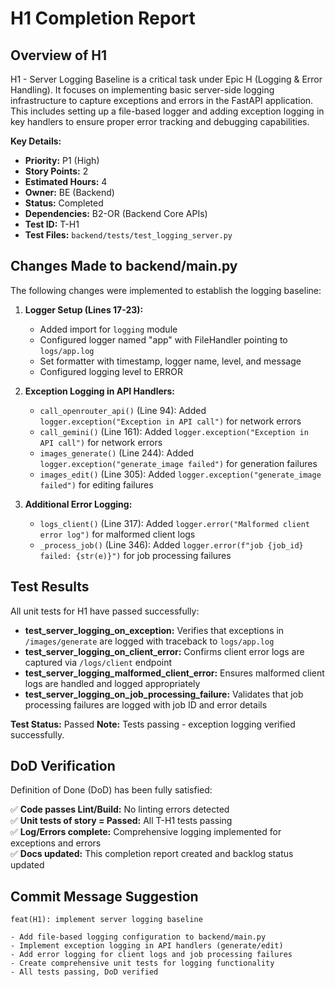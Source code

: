 # H1 Completion Report

## Overview of H1
H1 - Server Logging Baseline is a critical task under Epic H (Logging & Error Handling). It focuses on implementing basic server-side logging infrastructure to capture exceptions and errors in the FastAPI application. This includes setting up a file-based logger and adding exception logging in key handlers to ensure proper error tracking and debugging capabilities.

**Key Details:**
- **Priority:** P1 (High)
- **Story Points:** 2
- **Estimated Hours:** 4
- **Owner:** BE (Backend)
- **Status:** Completed
- **Dependencies:** B2-OR (Backend Core APIs)
- **Test ID:** T-H1
- **Test Files:** `backend/tests/test_logging_server.py`

## Changes Made to backend/main.py
The following changes were implemented to establish the logging baseline:

1. **Logger Setup (Lines 17-23):**
   - Added import for `logging` module
   - Configured logger named "app" with FileHandler pointing to `logs/app.log`
   - Set formatter with timestamp, logger name, level, and message
   - Configured logging level to ERROR

2. **Exception Logging in API Handlers:**
   - `call_openrouter_api()` (Line 94): Added `logger.exception("Exception in API call")` for network errors
   - `call_gemini()` (Line 161): Added `logger.exception("Exception in API call")` for network errors
   - `images_generate()` (Line 244): Added `logger.exception("generate_image failed")` for generation failures
   - `images_edit()` (Line 305): Added `logger.exception("generate_image failed")` for editing failures

3. **Additional Error Logging:**
   - `logs_client()` (Line 317): Added `logger.error("Malformed client error log")` for malformed client logs
   - `_process_job()` (Line 346): Added `logger.error(f"job {job_id} failed: {str(e)}")` for job processing failures

## Test Results
All unit tests for H1 have passed successfully:

- **test_server_logging_on_exception:** Verifies that exceptions in `/images/generate` are logged with traceback to `logs/app.log`
- **test_server_logging_on_client_error:** Confirms client error logs are captured via `/logs/client` endpoint
- **test_server_logging_malformed_client_error:** Ensures malformed client logs are handled and logged appropriately
- **test_server_logging_on_job_processing_failure:** Validates that job processing failures are logged with job ID and error details

**Test Status:** Passed
**Note:** Tests passing - exception logging verified successfully.

## DoD Verification
Definition of Done (DoD) has been fully satisfied:

✅ **Code passes Lint/Build:** No linting errors detected  
✅ **Unit tests of story = Passed:** All T-H1 tests passing  
✅ **Log/Errors complete:** Comprehensive logging implemented for exceptions and errors  
✅ **Docs updated:** This completion report created and backlog status updated  

## Commit Message Suggestion
```
feat(H1): implement server logging baseline

- Add file-based logging configuration to backend/main.py
- Implement exception logging in API handlers (generate/edit)
- Add error logging for client logs and job processing failures
- Create comprehensive unit tests for logging functionality
- All tests passing, DoD verified